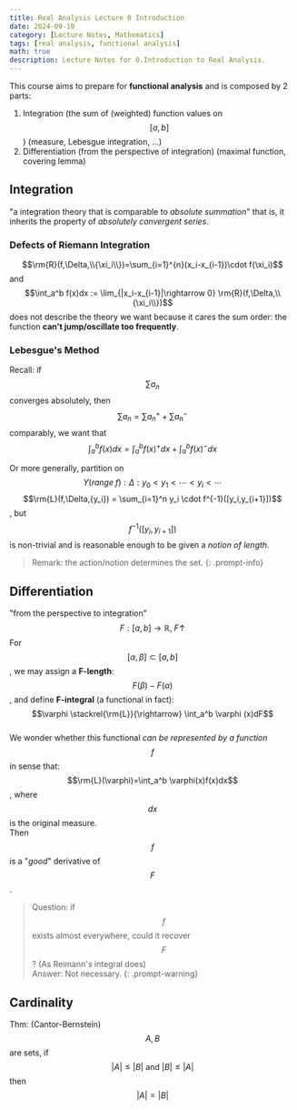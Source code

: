 ```yaml
---
title: Real Analysis Lecture 0 Introduction
date: 2024-09-10
category: [Lecture Notes, Mathematics]
tags: [real analysis, functional analysis]
math: true
description: Lecture Notes for 0.Introduction to Real Analysis.
---
```

This course aims to prepare for **functional analysis** and is composed by 2 parts:
1. Integration (the sum of (weighted) function values on $$[a,b]$$) (measure, Lebesgue integration, ...)
2. Differentiation (from the perspective of integration) (maximal function, covering lemma)

## Integration
"a integration theory that is comparable to *absolute summation*"
that is, it inherits the property of *absolutely convergent series*.
### Defects of Riemann Integration
$$\rm{R}(f,\Delta,\\{\xi_i\\})=\sum_{i=1}^{n}(x_i-x_{i-1})\cdot f(\xi_i)$$ and 
$$\int_a^b f(x)dx := \lim_{|x_i-x_{i-1}|\rightarrow 0} \rm{R}(f,\Delta,\\{\xi_i\\})$$ does not describe the theory we want because it cares the sum order: the function **can't jump/oscillate too frequently**.
### Lebesgue's Method
Recall: if $$\sum a_n$$ converges absolutely, then $$\sum a_n = \sum a_n^+ + \sum a_n^-$$
comparably, we want that $$\int_a^b f(x)dx = \int_a^b f(x)^+dx + \int_a^b f(x)^-dx$$

Or more generally, partition on $$Y(range\; f): \Delta:y_0<y_1<\cdots<y_i<\cdots$$
$$\rm{L}(f,\Delta,{y_i}) = \sum_{i=1}^n y_i \cdot f^{-1}([y_i,y_{i+1}])$$, but $$f^{-1}([y_i,y_{i+1}])$$ is non-trivial and is reasonable enough to be given a *notion of length*.
> Remark: the action/notion determines the set.
{: .prompt-info}
## Differentiation
"from the perspective to integration" <br>
$$F:[a,b]\rightarrow\mathbb{R},\; F\uparrow$$
For $$[\alpha,\beta] \subset [a,b]$$, we may assign a **F-length**: $$F(\beta) - F(\alpha)$$, and define **F-integral** (a functional in fact): $$\varphi \stackrel{\rm{L}}{\rightarrow} \int_a^b \varphi (x)dF$$ <br>
We wonder whether this functional *can be represented by a function* $$f$$ in sense that: $$\rm{L}(\varphi)=\int_a^b \varphi(x)f(x)dx$$, where $$dx$$ is the original measure. <br>
Then $$f$$ is a "*good*" derivative of $$F$$.

> Question: if $$f$$ exists almost everywhere, could it recover $$F$$? (As Reimann's integral does) <br>
> Answer: Not necessary.
{: .prompt-warning}

## Cardinality
Thm: (Cantor-Bernstein) $$A,B$$ are sets, if $$|A|\leq |B| \text{ and } |B|\leq|A|$$ then $$|A|=|B|$$

